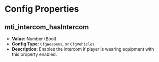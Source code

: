 # Config Properties

## mti_intercom_hasIntercom

- **Value:** Number (Bool)
- **Config Type:** `CfgWeapons`, or `CfgVehicles`
- **Description:** Enables the intercom if player is wearing equipment with this property enabled.

